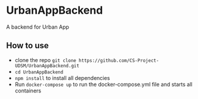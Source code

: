 # UrbanAppBackend
A backend for Urban App

## How to use
* clone the repo ```git clone https://github.com/CS-Project-UDSM/UrbanAppBackend.git```
* ```cd UrbanAppBackend```
* ```npm install``` to install all dependencies
* Run ```docker-compose up``` to run the docker-compose.yml file and starts all containers
